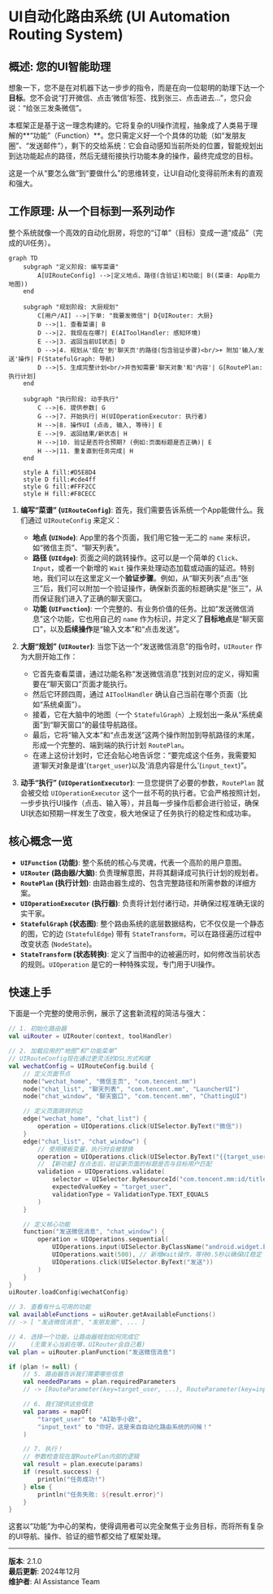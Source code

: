 # UI自动化路由系统 (UI Automation Routing System)

## 概述: 您的UI智能助理

想象一下，您不是在对机器下达一步步的指令，而是在向一位聪明的助理下达一个**目标**。您不会说“打开微信、点击‘微信’标签、找到张三、点击进去...”，您只会说：“给张三发条微信”。

本框架正是基于这一理念构建的。它将复杂的UI操作流程，抽象成了人类易于理解的**“功能”（Function）**。您只需定义好一个个具体的功能（如“发朋友圈”、“发送邮件”），剩下的交给系统：它会自动感知当前所处的位置，智能规划出到达功能起点的路径，然后无缝衔接执行功能本身的操作，最终完成您的目标。

这是一个从“要怎么做”到“要做什么”的思维转变，让UI自动化变得前所未有的直观和强大。

## 工作原理: 从一个目标到一系列动作

整个系统就像一个高效的自动化厨房，将您的“订单”（目标）变成一道“成品”（完成的UI任务）。

```mermaid
graph TD
    subgraph "定义阶段: 编写菜谱"
        A[UIRouteConfig] -->|定义地点、路径(含验证)和功能| B((菜谱: App能力地图))
    end

    subgraph "规划阶段: 大厨规划"
        C[用户/AI] -->|下单: "我要发微信"| D{UIRouter: 大厨}
        D -->|1. 查看菜谱| B
        D -->|2. 我现在在哪?| E(AIToolHandler: 感知环境)
        E -->|3. 返回当前UI状态| D
        D -->|4. 规划从'现在'到'聊天页'的路径(包含验证步骤)<br/>+ 附加'输入/发送'操作| F(StatefulGraph: 导航)
        D -->|5. 生成完整计划<br/>并告知需要'聊天对象'和'内容'| G[RoutePlan: 执行计划]
    end
    
    subgraph "执行阶段: 动手执行"
        C -->|6. 提供参数| G
        G -->|7. 开始执行| H(UIOperationExecutor: 执行者)
        H -->|8. 操作UI (点击, 输入, 等待)| E
        E -->|9. 返回结果/新状态| H
        H -->|10. 验证是否符合预期? (例如:页面标题是否正确)| E
        H -->|11. 重复直到任务完成| H
    end

    style A fill:#D5E8D4
    style D fill:#cde4ff
    style G fill:#FFF2CC
    style H fill:#F8CECC
```

1.  **编写“菜谱” (`UIRouteConfig`)**: 首先，我们需要告诉系统一个App能做什么。我们通过 `UIRouteConfig` 来定义：
    *   **地点 (`UINode`)**: App里的各个页面，我们用它独一无二的 `name` 来标识，如“微信主页”、“聊天列表”。
    *   **路径 (`UIEdge`)**: 页面之间的跳转操作。这可以是一个简单的 `Click`、`Input`，或者一个新增的 `Wait` 操作来处理动态加载或动画的延迟。特别地，我们可以在这里定义一个**验证步骤**。例如，从“聊天列表”点击“张三”后，我们可以附加一个验证操作，确保新页面的标题确实是“张三”，从而保证我们进入了正确的聊天窗口。
    *   **功能 (`UIFunction`)**: 一个完整的、有业务价值的任务。比如“发送微信消息”这个功能，它也用自己的 `name` 作为标识，并定义了**目标地点**是“聊天窗口”，以及**后续操作**是“输入文本”和“点击发送”。

2.  **大厨“规划” (`UIRouter`)**: 当您下达一个“发送微信消息”的指令时，`UIRouter` 作为大厨开始工作：
    *   它首先查看菜谱，通过功能名称“发送微信消息”找到对应的定义，得知需要在“聊天窗口”页面才能执行。
    *   然后它环顾四周，通过 `AIToolHandler` 确认自己当前在哪个页面（比如“系统桌面”）。
    *   接着，它在大脑中的地图（一个 `StatefulGraph`）上规划出一条从“系统桌面”到“聊天窗口”的最佳导航路径。
    *   最后，它将“输入文本”和“点击发送”这两个操作附加到导航路径的末尾，形成一个完整的、端到端的执行计划 `RoutePlan`。
    *   在递上这份计划时，它还会贴心地告诉您：“要完成这个任务，我需要知道‘聊天对象是谁’(`target_user`)以及‘消息内容是什么’(`input_text`)”。

3.  **动手“执行” (`UIOperationExecutor`)**: 一旦您提供了必要的参数，`RoutePlan` 就会被交给 `UIOperationExecutor` 这个一丝不苟的执行者。它会严格按照计划，一步步执行UI操作（点击、输入等），并且每一步操作后都会进行验证，确保UI状态如预期一样发生了改变，极大地保证了任务执行的稳定性和成功率。

## 核心概念一览

*   **`UIFunction` (功能)**: 整个系统的核心与灵魂，代表一个高阶的用户意图。
*   **`UIRouter` (路由器/大脑)**: 负责理解意图，并将其翻译成可执行计划的规划者。
*   **`RoutePlan` (执行计划)**: 由路由器生成的、包含完整路径和所需参数的详细方案。
*   **`UIOperationExecutor` (执行器)**: 负责将计划付诸行动，并确保过程准确无误的实干家。
*   **`StatefulGraph` (状态图)**: 整个路由系统的底层数据结构，它不仅仅是一个静态的图，它的边 (`StatefulEdge`) 带有 `StateTransform`，可以在路径遍历过程中改变状态 (`NodeState`)。
*   **`StateTransform` (状态转换)**: 定义了当图中的边被遍历时，如何修改当前状态的规则。`UIOperation` 是它的一种特殊实现，专门用于UI操作。

## 快速上手

下面是一个完整的使用示例，展示了这套新流程的简洁与强大：

```kotlin
// 1. 初始化路由器
val uiRouter = UIRouter(context, toolHandler)

// 2. 加载应用的“地图”和“功能菜单”
// UIRouteConfig现在通过更灵活的DSL方式构建
val wechatConfig = UIRouteConfig.build {
    // 定义页面节点
    node("wechat_home", "微信主页", "com.tencent.mm")
    node("chat_list", "聊天列表", "com.tencent.mm", "LauncherUI")
    node("chat_window", "聊天窗口", "com.tencent.mm", "ChattingUI")

    // 定义页面跳转的边
    edge("wechat_home", "chat_list") {
        operation = UIOperations.click(UISelector.ByText("微信"))
    }
    edge("chat_list", "chat_window") {
        // 使用模板变量，执行时会被替换
        operation = UIOperations.click(UISelector.ByText("{{target_user}}"))
        // 【新功能】在点击后，验证新页面的标题是否与目标用户匹配
        validation = UIOperations.validate(
            selector = UISelector.ByResourceId("com.tencent.mm:id/title"), // 假设的标题ID
            expectedValueKey = "target_user",
            validationType = ValidationType.TEXT_EQUALS
        )
    }

    // 定义核心功能
    function("发送微信消息", "chat_window") {
        operation = UIOperations.sequential(
            UIOperations.input(UISelector.ByClassName("android.widget.EditText"), "{{input_text}}"),
            UIOperations.wait(500), // 新增Wait操作，等待0.5秒以确保UI稳定
            UIOperations.click(UISelector.ByText("发送"))
        )
    }
}
uiRouter.loadConfig(wechatConfig)

// 3. 查看有什么可用的功能
val availableFunctions = uiRouter.getAvailableFunctions()
// -> [ "发送微信消息", "发朋友圈", ... ]

// 4. 选择一个功能，让路由器规划如何完成它
//    (无需关心当前在哪，UIRouter会自己看)
val plan = uiRouter.planFunction("发送微信消息")

if (plan != null) {
    // 5. 路由器告诉我们需要哪些信息
    val neededParams = plan.requiredParameters
    // -> [RouteParameter(key=target_user, ...), RouteParameter(key=input_text, ...)]

    // 6. 我们提供这些信息
    val params = mapOf(
        "target_user" to "AI助手小欧",
        "input_text" to "你好，这是来自自动化路由系统的问候！"
    )

    // 7. 执行！
    // 参数检查现在是RoutePlan内部的逻辑
    val result = plan.execute(params)
    if (result.success) {
        println("任务成功!")
    } else {
        println("任务失败: ${result.error}")
    }
}
```

这套以“功能”为中心的架构，使得调用者可以完全聚焦于业务目标，而将所有复杂的UI导航、操作、验证的细节都交给了框架处理。

---

**版本**: 2.1.0  
**最后更新**: 2024年12月  
**维护者**: AI Assistance Team 